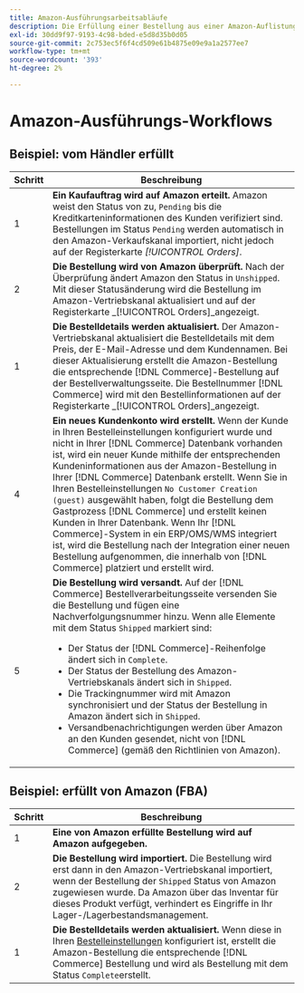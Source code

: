 ```yaml
---
title: Amazon-Ausführungsarbeitsabläufe
description: Die Erfüllung einer Bestellung aus einer Amazon-Auflistung folgt einer bestimmten Sequenz von der Auftragseinsendung bis zum Versand.
exl-id: 30dd9f97-9193-4c98-bded-e5d8d35b0d05
source-git-commit: 2c753ec5f6f4cd509e61b4875e09e9a1a2577ee7
workflow-type: tm+mt
source-wordcount: '393'
ht-degree: 2%

---
```


# Amazon-Ausführungs-Workflows

## Beispiel: vom Händler erfüllt

| Schritt | Beschreibung |
|----|----|
| 1 | **Ein Kaufauftrag wird auf Amazon erteilt.** Amazon weist den Status von zu,  `Pending` bis die Kreditkarteninformationen des Kunden verifiziert sind. Bestellungen im Status `Pending` werden automatisch in den Amazon-Verkaufskanal importiert, nicht jedoch auf der Registerkarte _[!UICONTROL Orders]_. |
| 2 | **Die Bestellung wird von Amazon überprüft.** Nach der Überprüfung ändert Amazon den Status in  `Unshipped`. Mit dieser Statusänderung wird die Bestellung im Amazon-Vertriebskanal aktualisiert und auf der Registerkarte _[!UICONTROL Orders]_angezeigt. |
| 1 | **Die Bestelldetails werden aktualisiert.** Der Amazon-Vertriebskanal aktualisiert die Bestelldetails mit dem Preis, der E-Mail-Adresse und dem Kundennamen. Bei dieser Aktualisierung erstellt die Amazon-Bestellung die entsprechende [!DNL Commerce]-Bestellung auf der Bestellverwaltungsseite. Die Bestellnummer [!DNL Commerce] wird mit den Bestellinformationen auf der Registerkarte _[!UICONTROL Orders]_angezeigt. |
| 4 | **Ein neues Kundenkonto wird erstellt.** Wenn der Kunde in Ihren Bestelleinstellungen konfiguriert wurde und nicht in Ihrer  [!DNL Commerce] Datenbank vorhanden ist, wird ein neuer Kunde mithilfe der entsprechenden Kundeninformationen aus der Amazon-Bestellung in Ihrer  [!DNL Commerce] Datenbank erstellt. Wenn Sie in Ihren Bestelleinstellungen `No Customer Creation (guest)` ausgewählt haben, folgt die Bestellung dem Gastprozess [!DNL Commerce] und erstellt keinen Kunden in Ihrer Datenbank. Wenn Ihr [!DNL Commerce]-System in ein ERP/OMS/WMS integriert ist, wird die Bestellung nach der Integration einer neuen Bestellung aufgenommen, die innerhalb von [!DNL Commerce] platziert und erstellt wird. |
| 5 | **Die Bestellung wird versandt.** Auf der  [!DNL Commerce] Bestellverarbeitungsseite versenden Sie die Bestellung und fügen eine Nachverfolgungsnummer hinzu. Wenn alle Elemente mit dem Status `Shipped` markiert sind:<ul><li>Der Status der [!DNL Commerce]-Reihenfolge ändert sich in `Complete`.</li><li>Der Status der Bestellung des Amazon-Vertriebskanals ändert sich in `Shipped`.</li><li>Die Trackingnummer wird mit Amazon synchronisiert und der Status der Bestellung in Amazon ändert sich in `Shipped`.</li><li>Versandbenachrichtigungen werden über Amazon an den Kunden gesendet, nicht von [!DNL Commerce] (gemäß den Richtlinien von Amazon). |

## Beispiel: erfüllt von Amazon (FBA)

| Schritt | Beschreibung |
|---|---|
| 1 | **Eine von Amazon erfüllte Bestellung wird auf Amazon aufgegeben.** |
| 2 | **Die Bestellung wird importiert.** Die Bestellung wird erst dann in den Amazon-Vertriebskanal importiert, wenn der Bestellung der  `Shipped` Status von Amazon zugewiesen wurde. Da Amazon über das Inventar für dieses Produkt verfügt, verhindert es Eingriffe in Ihr Lager-/Lagerbestandsmanagement. |
| 1 | **Die Bestelldetails werden aktualisiert.** Wenn diese in Ihren  [Bestelleinstellungen](./order-settings.md) konfiguriert ist, erstellt die Amazon-Bestellung die entsprechende  [!DNL Commerce] Bestellung und wird als Bestellung mit dem Status  `Complete`erstellt. |
